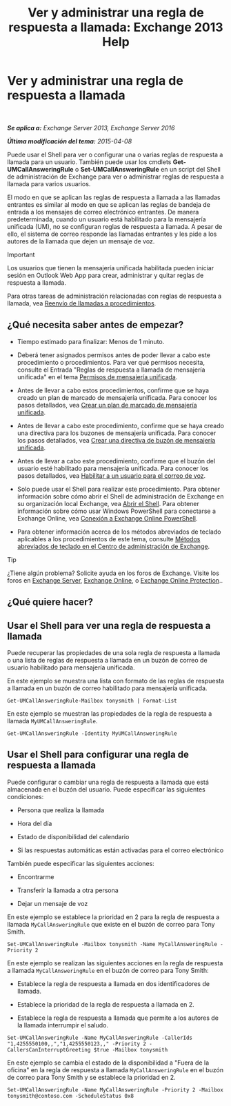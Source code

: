 ﻿---
title: 'Ver y administrar una regla de respuesta a llamada: Exchange 2013 Help'
TOCTitle: Ver y administrar una regla de respuesta a llamada
ms:assetid: de6d9fa1-7878-49a9-bddb-e3317d94f4d8
ms:mtpsurl: https://technet.microsoft.com/es-es/library/Dn140251(v=EXCHG.150)
ms:contentKeyID: 54652418
ms.date: 05/22/2018
mtps_version: v=EXCHG.150
ms.translationtype: MT
---

# Ver y administrar una regla de respuesta a llamada

 

_**Se aplica a:** Exchange Server 2013, Exchange Server 2016_

_**Última modificación del tema:** 2015-04-08_

Puede usar el Shell para ver o configurar una o varias reglas de respuesta a llamada para un usuario. También puede usar los cmdlets **Get-UMCallAnsweringRule** o **Set-UMCallAnsweringRule** en un script del Shell de administración de Exchange para ver o administrar reglas de respuesta a llamada para varios usuarios.

El modo en que se aplican las reglas de respuesta a llamada a las llamadas entrantes es similar al modo en que se aplican las reglas de bandeja de entrada a los mensajes de correo electrónico entrantes. De manera predeterminada, cuando un usuario está habilitado para la mensajería unificada (UM), no se configuran reglas de respuesta a llamada. A pesar de ello, el sistema de correo responde las llamadas entrantes y les pide a los autores de la llamada que dejen un mensaje de voz.


> [!IMPORTANT]
> Los usuarios que tienen la mensajería unificada habilitada pueden iniciar sesión en Outlook Web App para crear, administrar y quitar reglas de respuesta a llamada.



Para otras tareas de administración relacionadas con reglas de respuesta a llamada, vea [Reenvío de llamadas a procedimientos](forwarding-calls-procedures-exchange-2013-help.md).

## ¿Qué necesita saber antes de empezar?

  - Tiempo estimado para finalizar: Menos de 1 minuto.

  - Deberá tener asignados permisos antes de poder llevar a cabo este procedimiento o procedimientos. Para ver qué permisos necesita, consulte el Entrada "Reglas de respuesta a llamada de mensajería unificada" en el tema [Permisos de mensajería unificada](unified-messaging-permissions-exchange-2013-help.md).

  - Antes de llevar a cabo estos procedimientos, confirme que se haya creado un plan de marcado de mensajería unificada. Para conocer los pasos detallados, vea [Crear un plan de marcado de mensajería unificada](create-a-um-dial-plan-exchange-2013-help.md).

  - Antes de llevar a cabo este procedimiento, confirme que se haya creado una directiva para los buzones de mensajería unificada. Para conocer los pasos detallados, vea [Crear una directiva de buzón de mensajería unificada](create-a-um-mailbox-policy-exchange-2013-help.md).

  - Antes de llevar a cabo este procedimiento, confirme que el buzón del usuario esté habilitado para mensajería unificada. Para conocer los pasos detallados, vea [Habilitar a un usuario para el correo de voz](enable-a-user-for-voice-mail-exchange-2013-help.md).

  - Solo puede usar el Shell para realizar este procedimiento. Para obtener información sobre cómo abrir el Shell de administración de Exchange en su organización local Exchange, vea [Abrir el Shell](https://technet.microsoft.com/es-es/library/dd638134\(v=exchg.150\)). Para obtener información sobre cómo usar Windows PowerShell para conectarse a Exchange Online, vea [Conexión a Exchange Online PowerShell](https://go.microsoft.com/fwlink/p/?linkid=396554).

  - Para obtener información acerca de los métodos abreviados de teclado aplicables a los procedimientos de este tema, consulte [Métodos abreviados de teclado en el Centro de administración de Exchange](keyboard-shortcuts-in-the-exchange-admin-center-exchange-online-protection-help.md).


> [!TIP]
> ¿Tiene algún problema? Solicite ayuda en los foros de Exchange. Visite los foros en <A href="https://go.microsoft.com/fwlink/p/?linkid=60612">Exchange Server</A>, <A href="https://go.microsoft.com/fwlink/p/?linkid=267542">Exchange Online</A>, o <A href="https://go.microsoft.com/fwlink/p/?linkid=285351">Exchange Online Protection</A>..



## ¿Qué quiere hacer?

## Usar el Shell para ver una regla de respuesta a llamada

Puede recuperar las propiedades de una sola regla de respuesta a llamada o una lista de reglas de respuesta a llamada en un buzón de correo de usuario habilitado para mensajería unificada.

En este ejemplo se muestra una lista con formato de las reglas de respuesta a llamada en un buzón de correo habilitado para mensajería unificada.

    Get-UMCallAnsweringRule-Mailbox tonysmith | Format-List

En este ejemplo se muestran las propiedades de la regla de respuesta a llamada `MyUMCallAnsweringRule`.

    Get-UMCallAnsweringRule -Identity MyUMCallAnsweringRule

## Usar el Shell para configurar una regla de respuesta a llamada

Puede configurar o cambiar una regla de respuesta a llamada que está almacenada en el buzón del usuario. Puede especificar las siguientes condiciones:

  - Persona que realiza la llamada

  - Hora del día

  - Estado de disponibilidad del calendario

  - Si las respuestas automáticas están activadas para el correo electrónico

También puede especificar las siguientes acciones:

  - Encontrarme

  - Transferir la llamada a otra persona

  - Dejar un mensaje de voz

En este ejemplo se establece la prioridad en 2 para la regla de respuesta a llamada `MyCallAnsweringRule` que existe en el buzón de correo para Tony Smith.

    Set-UMCallAnsweringRule -Mailbox tonysmith -Name MyCallAnsweringRule -Priority 2

En este ejemplo se realizan las siguientes acciones en la regla de respuesta a llamada `MyCallAnsweringRule` en el buzón de correo para Tony Smith:

  - Establece la regla de respuesta a llamada en dos identificadores de llamada.

  - Establece la prioridad de la regla de respuesta a llamada en 2.

  - Establece la regla de respuesta a llamada que permite a los autores de la llamada interrumpir el saludo.

<!-- end list -->

    Set-UMCallAnsweringRule -Name MyCallAnsweringRule -CallerIds "1,4255550100,,","1,4255550123,," -Priority 2 -CallersCanInterruptGreeting $true -Mailbox tonysmith

En este ejemplo se cambia el estado de la disponibilidad a "Fuera de la oficina" en la regla de respuesta a llamada `MyCallAnsweringRule` en el buzón de correo para Tony Smith y se establece la prioridad en 2.

    Set-UMCallAnsweringRule -Name MyCallAnsweringRule -Priority 2 -Mailbox tonysmith@contoso.com -ScheduleStatus 0x8

